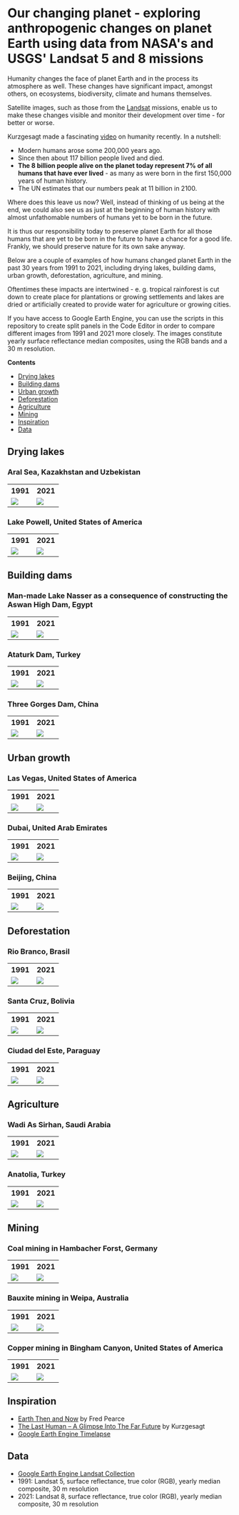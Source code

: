 # Our changing planet - exploring anthropogenic changes on planet Earth using data from NASA's and USGS' Landsat 5 and 8 missions

Humanity changes the face of planet Earth and in the process its atmosphere as well.
These changes have significant impact, amongst others, on ecosystems, biodiversity, climate and humans themselves.

Satellite images, such as those from the [Landsat](https://landsat.gsfc.nasa.gov/) missions,
enable us to make these changes visible and monitor their development over time - for better or worse.

Kurzgesagt made a fascinating [video](https://www.youtube.com/watch?v=LEENEFaVUzU) on humanity recently. In a nutshell:

- Modern humans arose some 200,000 years ago.
- Since then about 117 billion people lived and died.
- **The 8 billion people alive on the planet today represent 7% of all humans that have ever lived** - as many as were born in the first 150,000 years of human history.
- The UN estimates that our numbers peak at 11 billion in 2100.

Where does this leave us now? Well, instead of thinking of us being at the end, we could also see us as just at the beginning of human history
with almost unfathomable numbers of humans yet to be born in the future.

It is thus our responsibility today to preserve planet Earth for all those humans that are yet to be born in the future to have a chance for a good life.
Frankly, we should preserve nature for its own sake anyway.

Below are a couple of examples of how humans changed planet Earth in the past 30 years from 1991 to 2021,
including drying lakes, building dams, urban growth, deforestation, agriculture, and mining.

Oftentimes these impacts are intertwined - e. g. tropical rainforest is cut down to create place for plantations or growing settlements
and lakes are dried or artificially created to provide water for agriculture or growing cities.

If you have access to Google Earth Engine, you can use the scripts in this repository to create split panels in the Code Editor
in order to compare different images from 1991 and 2021 more closely.
The images constitute yearly surface reflectance median composites, using the RGB bands and a 30 m resolution.

**Contents**

- [Drying lakes](#drying-lakes)
- [Building dams](#building-dams)
- [Urban growth](#urban-growth)
- [Deforestation](#deforestation)
- [Agriculture](#agriculture)
- [Mining](#mining)
- [Inspiration](#inspiration)
- [Data](#data)



## Drying lakes

### Aral Sea, Kazakhstan and Uzbekistan

<table>
	<tr>
		<th>1991</th>
		<th>2021</th>
	</tr>
	<tr>
		<td> <img src="images/aral_sea_1991.png" style="max-width:100%;height:auto" /> </td>
		<td> <img src="images/aral_sea_2021.png" style="max-width:100%;height:auto" /> </td>
	</tr>
</table>

### Lake Powell, United States of America

<table>
	<tr>
		<th>1991</th>
		<th>2021</th>
	</tr>
	<tr>
		<td> <img src="images/lake_powell_1991.png" style="max-width:100%;height:auto" /> </td>
		<td> <img src="images/lake_powell_2021.png" style="max-width:100%;height:auto" /> </td>
	</tr>
</table>



## Building dams

### Man-made Lake Nasser as a consequence of constructing the Aswan High Dam, Egypt

<table>
	<tr>
		<th>1991</th>
		<th>2021</th>
	</tr>
	<tr>
		<td> <img src="images/lake_nasser_1991.png" style="max-width:100%;height:auto" /> </td>
		<td> <img src="images/lake_nasser_2021.png" style="max-width:100%;height:auto" /> </td>
	</tr>
</table>

### Ataturk Dam, Turkey

<table>
	<tr>
		<th>1991</th>
		<th>2021</th>
	</tr>
	<tr>
		<td> <img src="images/ataturk_dam_1991.png" style="max-width:100%;height:auto" /> </td>
		<td> <img src="images/ataturk_dam_2021.png" style="max-width:100%;height:auto" /> </td>
	</tr>
</table>

### Three Gorges Dam, China

<table>
	<tr>
		<th>1991</th>
		<th>2021</th>
	</tr>
	<tr>
		<td> <img src="images/three_gorges_dam_1991.png" style="max-width:100%;height:auto" /> </td>
		<td> <img src="images/three_gorges_dam_2021.png" style="max-width:100%;height:auto" /> </td>
	</tr>
</table>



## Urban growth

### Las Vegas, United States of America

<table>
	<tr>
		<th>1991</th>
		<th>2021</th>
	</tr>
	<tr>
		<td> <img src="images/las_vegas_1991.png" style="max-width:100%;height:auto" /> </td>
		<td> <img src="images/las_vegas_2021.png" style="max-width:100%;height:auto" /> </td>
	</tr>
</table>

### Dubai, United Arab Emirates

<table>
	<tr>
		<th>1991</th>
		<th>2021</th>
	</tr>
	<tr>
		<td> <img src="images/dubai_1991.png" style="max-width:100%;height:auto" /> </td>
		<td> <img src="images/dubai_2021.png" style="max-width:100%;height:auto" /> </td>
	</tr>
</table>

### Beijing, China

<table>
	<tr>
		<th>1991</th>
		<th>2021</th>
	</tr>
	<tr>
		<td> <img src="images/beijing_1991.png" style="max-width:100%;height:auto" /> </td>
		<td> <img src="images/beijing_2021.png" style="max-width:100%;height:auto" /> </td>
	</tr>
</table>



## Deforestation

### Rio Branco, Brasil

<table>
	<tr>
		<th>1991</th>
		<th>2021</th>
	</tr>
	<tr>
		<td> <img src="images/rio_branco_1991.png" style="max-width:100%;height:auto" /> </td>
		<td> <img src="images/rio_branco_2021.png" style="max-width:100%;height:auto" /> </td>
	</tr>
</table>

### Santa Cruz, Bolivia

<table>
	<tr>
		<th>1991</th>
		<th>2021</th>
	</tr>
	<tr>
		<td> <img src="images/santa_cruz_1991.png" style="max-width:100%;height:auto" /> </td>
		<td> <img src="images/santa_cruz_2021.png" style="max-width:100%;height:auto" /> </td>
	</tr>
</table>

### Ciudad del Este, Paraguay

<table>
	<tr>
		<th>1991</th>
		<th>2021</th>
	</tr>
	<tr>
		<td> <img src="images/ciudad_del_este_1991.png" style="max-width:100%;height:auto" /> </td>
		<td> <img src="images/ciudad_del_este_2021.png" style="max-width:100%;height:auto" /> </td>
	</tr>
</table>

## Agriculture

### Wadi As Sirhan, Saudi Arabia

<table>
	<tr>
		<th>1991</th>
		<th>2021</th>
	</tr>
	<tr>
		<td> <img src="images/wadi_as_sirhan_1991.png" style="max-width:100%;height:auto" /> </td>
		<td> <img src="images/wadi_as_sirhan_2021.png" style="max-width:100%;height:auto" /> </td>
	</tr>
</table>

### Anatolia, Turkey

<table>
	<tr>
		<th>1991</th>
		<th>2021</th>
	</tr>
	<tr>
		<td> <img src="images/anatolia_1991.png" style="max-width:100%;height:auto" /> </td>
		<td> <img src="images/anatolia_2021.png" style="max-width:100%;height:auto" /> </td>
	</tr>
</table>

## Mining

### Coal mining in Hambacher Forst, Germany

<table>
	<tr>
		<th>1991</th>
		<th>2021</th>
	</tr>
	<tr>
		<td> <img src="images/hambacher_forst_1991.png" style="max-width:100%;height:auto" /> </td>
		<td> <img src="images/hambacher_forst_2021.png" style="max-width:100%;height:auto" /> </td>
	</tr>
</table>

### Bauxite mining in Weipa, Australia

<table>
	<tr>
		<th>1991</th>
		<th>2021</th>
	</tr>
	<tr>
		<td> <img src="images/weipa_1991.png" style="max-width:100%;height:auto" /> </td>
		<td> <img src="images/weipa_2021.png" style="max-width:100%;height:auto" /> </td>
	</tr>
</table>

### Copper mining in Bingham Canyon, United States of America

<table>
	<tr>
		<th>1991</th>
		<th>2021</th>
	</tr>
	<tr>
		<td> <img src="images/bingham_canyon_1991.png" style="max-width:100%;height:auto" /> </td>
		<td> <img src="images/bingham_canyon_2021.png" style="max-width:100%;height:auto" /> </td>
	</tr>
</table>



## Inspiration

- [Earth Then and Now](https://www.goodreads.com/book/show/27303880-earth-then-and-now) by Fred Pearce
- [The Last Human – A Glimpse Into The Far Future](https://www.youtube.com/watch?v=LEENEFaVUzU) by Kurzgesagt
- [Google Earth Engine Timelapse](https://earthengine.google.com/timelapse)



## Data

- [Google Earth Engine Landsat Collection](https://developers.google.com/earth-engine/datasets/catalog/landsat)
- 1991: Landsat 5, surface reflectance, true color (RGB), yearly median composite, 30 m resolution
- 2021: Landsat 8, surface reflectance, true color (RGB), yearly median composite, 30 m resolution
